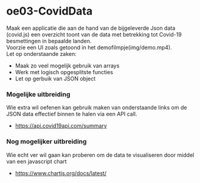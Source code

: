 # oe03-CovidData
Maak een applicatie die aan de hand van de bijgeleverde Json data (covid.js) een overzicht toont van de data met betrekking tot Covid-19 besmettingen in bepaalde landen.<br/> Voorzie een UI zoals getoond in het demofilmpje(img/demo.mp4).<br/>
Let op onderstaande zaken:
* Maak zo veel mogelijk gebruik van arrays
* Werk met logisch opgesplitste functies
* Let op gerbuik van JSON object

### Mogelijke uitbreiding
Wie extra wil oefenen kan gebruik maken van onderstaande links om de JSON data effectief binnen te halen via een API call.
* https://api.covid19api.com/summary
### Nog mogelijker uitbreiding
Wie echt ver wil gaan kan proberen om de data te visualiseren door middel van een javascript chart
* https://www.chartjs.org/docs/latest/

